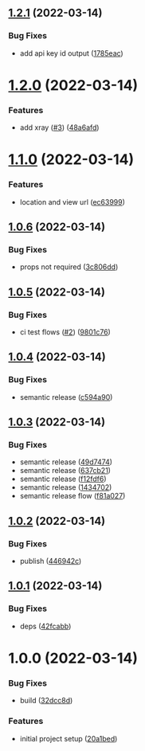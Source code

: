 ## [1.2.1](https://github.com/sniptt-official/ots-aws/compare/v1.2.0...v1.2.1) (2022-03-14)


### Bug Fixes

* add api key id output ([1785eac](https://github.com/sniptt-official/ots-aws/commit/1785eacc1b6b3a43753a6f9aede85933c727e2ef))

# [1.2.0](https://github.com/sniptt-official/ots-aws/compare/v1.1.0...v1.2.0) (2022-03-14)


### Features

* add xray ([#3](https://github.com/sniptt-official/ots-aws/issues/3)) ([48a6afd](https://github.com/sniptt-official/ots-aws/commit/48a6afd495b48308c831c23c21e55aaa9f5da99c))

# [1.1.0](https://github.com/sniptt-official/ots-aws/compare/v1.0.6...v1.1.0) (2022-03-14)


### Features

* location and view url ([ec63999](https://github.com/sniptt-official/ots-aws/commit/ec63999eda9a0999ee59a9bc8ed7281b9427f98b))

## [1.0.6](https://github.com/sniptt-official/ots-aws/compare/v1.0.5...v1.0.6) (2022-03-14)


### Bug Fixes

* props not required ([3c806dd](https://github.com/sniptt-official/ots-aws/commit/3c806dd28fbe2e6e876f4b4b71d94e7b7f822722))

## [1.0.5](https://github.com/sniptt-official/ots-aws/compare/v1.0.4...v1.0.5) (2022-03-14)


### Bug Fixes

* ci test flows ([#2](https://github.com/sniptt-official/ots-aws/issues/2)) ([9801c76](https://github.com/sniptt-official/ots-aws/commit/9801c76841622b4a0524c844b45cf1a1076807b9))

## [1.0.4](https://github.com/sniptt-official/ots-aws/compare/v1.0.3...v1.0.4) (2022-03-14)


### Bug Fixes

* semantic release ([c594a90](https://github.com/sniptt-official/ots-aws/commit/c594a902340f5cbd0e3804063d289b0da12f7413))

## [1.0.3](https://github.com/sniptt-official/ots-aws/compare/v1.0.2...v1.0.3) (2022-03-14)


### Bug Fixes

* semantic release ([49d7474](https://github.com/sniptt-official/ots-aws/commit/49d74743f0f342c135bba44f7606d1b249c0377f))
* semantic release ([637cb21](https://github.com/sniptt-official/ots-aws/commit/637cb2158c0599d3b38b794e0fc74c72f10e8a62))
* semantic release ([f12fdf6](https://github.com/sniptt-official/ots-aws/commit/f12fdf62cdce99187e1d60bef3cd2c0e6011607b))
* semantic release ([1434702](https://github.com/sniptt-official/ots-aws/commit/1434702fafefa5fbddfec68f37bfd98bf68a5e4f))
* semantic release flow ([f81a027](https://github.com/sniptt-official/ots-aws/commit/f81a027ea84026b70ca0ba09492c7e58bb268bbb))

## [1.0.2](https://github.com/sniptt-official/ots-aws/compare/v1.0.1...v1.0.2) (2022-03-14)


### Bug Fixes

* publish ([446942c](https://github.com/sniptt-official/ots-aws/commit/446942c491988e9890fe342b416d588220fd494b))

## [1.0.1](https://github.com/sniptt-official/ots-aws/compare/v1.0.0...v1.0.1) (2022-03-14)


### Bug Fixes

* deps ([42fcabb](https://github.com/sniptt-official/ots-aws/commit/42fcabb3e6739ebf08ddf20cece0a12cdbed6037))

# 1.0.0 (2022-03-14)


### Bug Fixes

* build ([32dcc8d](https://github.com/sniptt-official/ots-aws/commit/32dcc8db2db4c70059f5127671d256fe5b523a06))


### Features

* initial project setup ([20a1bed](https://github.com/sniptt-official/ots-aws/commit/20a1bed7c157e60cb356c311876bc488f18c7285))
